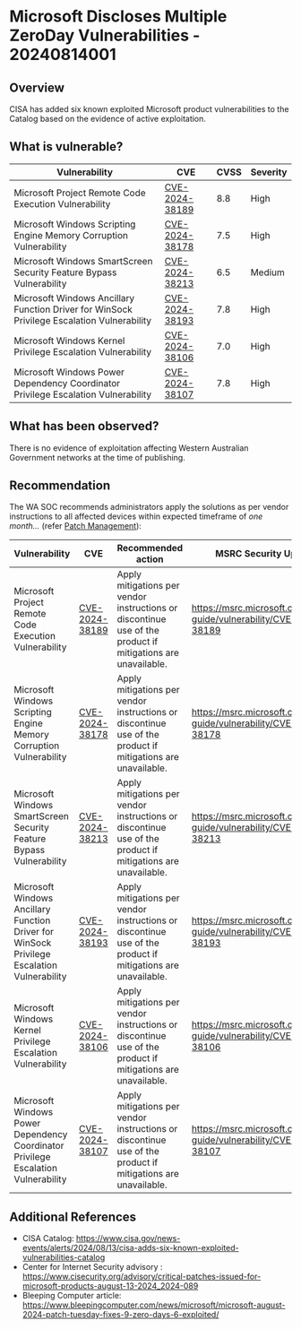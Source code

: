 # Microsoft Discloses Multiple ZeroDay Vulnerabilities - 20240814001

## Overview
CISA has added six known exploited Microsoft product vulnerabilities to the Catalog based on the evidence of active exploitation.

## What is vulnerable?

| Vulnerability       | CVE       | CVSS          | Severity             |
| ------------------- | --------- | ------------- | -------------------- |
| Microsoft Project Remote Code Execution Vulnerability | [CVE-2024-38189](https://nvd.nist.gov/vuln/detail/CVE-2024-38189) | 8.8 | High |
| Microsoft Windows Scripting Engine Memory Corruption Vulnerability | [CVE-2024-38178](https://nvd.nist.gov/vuln/detail/CVE-2024-38178) | 7.5 | High |
| Microsoft Windows SmartScreen Security Feature Bypass Vulnerability | [CVE-2024-38213](https://nvd.nist.gov/vuln/detail/CVE-2024-38213) | 6.5 | Medium |
| Microsoft Windows Ancillary Function Driver for WinSock Privilege Escalation Vulnerability | [CVE-2024-38193](https://nvd.nist.gov/vuln/detail/CVE-2024-38193) | 7.8 | High |
| Microsoft Windows Kernel Privilege Escalation Vulnerability | [CVE-2024-38106](https://nvd.nist.gov/vuln/detail/CVE-2024-38106) | 7.0 | High |
| Microsoft Windows Power Dependency Coordinator Privilege Escalation Vulnerability | [CVE-2024-38107](https://nvd.nist.gov/vuln/detail/CVE-2024-38107) | 7.8 | High |

## What has been observed?

There is no evidence of exploitation affecting Western Australian Government networks at the time of publishing.

## Recommendation

The WA SOC recommends administrators apply the solutions as per vendor instructions to all affected devices within expected timeframe of *one month...* (refer [Patch Management](../guidelines/patch-management.md)):


| Vulnerability     | CVE       | Recommended action |  MSRC Security Updates |
| ----------------- | --------- | --------------- | ---------------------- |
| Microsoft Project Remote Code Execution Vulnerability | [CVE-2024-38189](https://nvd.nist.gov/vuln/detail/CVE-2024-38189) | Apply mitigations per vendor instructions or discontinue use of the product if mitigations are unavailable. | https://msrc.microsoft.com/update-guide/vulnerability/CVE-2024-38189 |
| Microsoft Windows Scripting Engine Memory Corruption Vulnerability | [CVE-2024-38178](https://nvd.nist.gov/vuln/detail/CVE-2024-38178) | Apply mitigations per vendor instructions or discontinue use of the product if mitigations are unavailable. |https://msrc.microsoft.com/update-guide/vulnerability/CVE-2024-38178 |
| Microsoft Windows SmartScreen Security Feature Bypass Vulnerability | [CVE-2024-38213](https://nvd.nist.gov/vuln/detail/CVE-2024-38213) | Apply mitigations per vendor instructions or discontinue use of the product if mitigations are unavailable. | https://msrc.microsoft.com/update-guide/vulnerability/CVE-2024-38213 |
| Microsoft Windows Ancillary Function Driver for WinSock Privilege Escalation Vulnerability | [CVE-2024-38193](https://nvd.nist.gov/vuln/detail/CVE-2024-38193) | 	Apply mitigations per vendor instructions or discontinue use of the product if mitigations are unavailable. | https://msrc.microsoft.com/update-guide/vulnerability/CVE-2024-38193 |
| Microsoft Windows Kernel Privilege Escalation Vulnerability | [CVE-2024-38106](https://nvd.nist.gov/vuln/detail/CVE-2024-38106) |	Apply mitigations per vendor instructions or discontinue use of the product if mitigations are unavailable. | https://msrc.microsoft.com/update-guide/vulnerability/CVE-2024-38106 |
| Microsoft Windows Power Dependency Coordinator Privilege Escalation Vulnerability | [CVE-2024-38107](https://nvd.nist.gov/vuln/detail/CVE-2024-38107) | Apply mitigations per vendor instructions or discontinue use of the product if mitigations are unavailable. | https://msrc.microsoft.com/update-guide/vulnerability/CVE-2024-38107 |

## Additional References

- CISA Catalog: https://www.cisa.gov/news-events/alerts/2024/08/13/cisa-adds-six-known-exploited-vulnerabilities-catalog
- Center for Internet Security advisory : https://www.cisecurity.org/advisory/critical-patches-issued-for-microsoft-products-august-13-2024_2024-089
- Bleeping Computer article: https://www.bleepingcomputer.com/news/microsoft/microsoft-august-2024-patch-tuesday-fixes-9-zero-days-6-exploited/